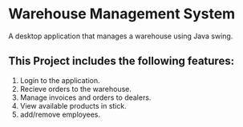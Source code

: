 # Warehouse Management System

A desktop application that manages a warehouse using Java swing. 

## This Project includes the following features:
1. Login to the application.
2. Recieve orders to the warehouse.
3. Manage invoices and orders to dealers.
4. View available products in stick.
5. add/remove employees.

